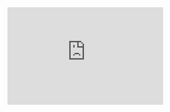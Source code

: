 <iframe src='https://tradingeconomics.com/embed/?s=neuetotr&v=202411210540V20230410&h=220&w=350&ref=/netherlands/unemployment-rate&type=column&d1=2023-11-01&d2=2024-10-31' height='220' width='350'  frameborder='0' scrolling='no'></iframe>
